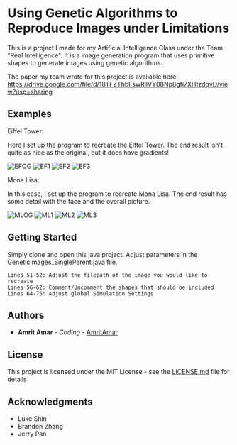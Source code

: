 # Using Genetic Algorithms to Reproduce Images under Limitations

This is a project I made for my Artificial Intelligence Class under the Team "Real Intelligence". It is a image generation program that uses primitive shapes to generate images using genetic algorithms.

The paper my team wrote for this project is available here: https://drive.google.com/file/d/18TFZThbFswRllVY08Np8gfi7XHtzdqvD/view?usp=sharing

## Examples

Eiffel Tower:

Here I set up the program to recreate the Eiffel Tower. The end result isn't quite as nice as the original, but it does have gradients!

![EFOG](https://github.com/AmritAmar/GeneticImages/blob/master/eiffel2.png)
![EF1](https://github.com/AmritAmar/GeneticImages/blob/master/Gifs/EiffelStart.gif)
![EF2](https://github.com/AmritAmar/GeneticImages/blob/master/Gifs/EiffelMedium.gif)
![EF3](https://github.com/AmritAmar/GeneticImages/blob/master/Gifs/EiffelEnd.gif)

Mona Lisa:

In this case, I set up the program to recreate Mona Lisa. The end result has some detail with the face and the overall picture.

![MLOG](https://github.com/AmritAmar/GeneticImages/blob/master/mona_lisa.jpg)
![ML1](https://github.com/AmritAmar/GeneticImages/blob/master/Gifs/MonaBegin.gif)
![ML2](https://github.com/AmritAmar/GeneticImages/blob/master/Gifs/MonaMedium.gif)
![ML3](https://github.com/AmritAmar/GeneticImages/blob/master/Gifs/MonaEnd.gif)

## Getting Started

Simply clone and open this java project. Adjust parameters in the GeneticImages_SingleParent.java file.
```
Lines 51-52: Adjust the filepath of the image you would like to recreate
Lines 56-62: Comment/Uncomment the shapes that should be included
Lines 64-75: Adjust global Simulation Settings
```

## Authors

* **Amrit Amar** - *Coding* - [AmritAmar](https://github.com/AmritAmar)

## License

This project is licensed under the MIT License - see the [LICENSE.md](LICENSE.md) file for details

## Acknowledgments

* Luke Shin
* Brandon Zhang
* Jerry Pan
